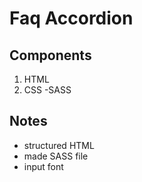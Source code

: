 # Faq Accordion

## Components

1. HTML
2. CSS
   -SASS

## Notes

- structured HTML
- made SASS file
- input font
